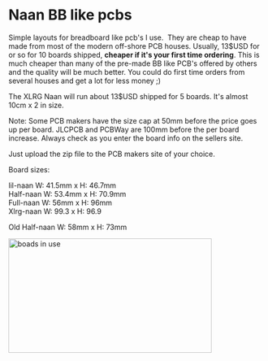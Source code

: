 # Naan BB like pcbs

Simple layouts for breadboard like pcb's I use.  They are cheap to have made from most of the modern off-shore PCB houses. 
Usually, 13$USD for or so for 10 boards shipped, <b>cheaper if it's your first time ordering</b>. This is much cheaper than many of the pre-made BB like PCB's offered by others and the quality will be much better. You could do first time orders from several houses and get a lot for less money ;)

The XLRG Naan will run about 13$USD shipped for 5 boards.  It's almost 10cm x 2 in size. 

Note: Some PCB makers have the size cap at 50mm before the price goes up per board. JLCPCB and PCBWay are 100mm before the per board increase. Always check as you enter the board info on the sellers site.

Just upload the zip file to the PCB makers site of your choice.
<br>

Board sizes:

lil-naan   W: 41.5mm x H: 46.7mm <br>
Half-naan  W: 53.4mm x H: 70.9mm <br>
Full-naan  W: 56mm   x H: 96mm <br>
Xlrg-naan  W: 99.3   x H: 96.9 <br>

Old Half-naan W: 58mm x H: 73mm <br>

<img src="https://github.com/jscottb/pcbs/blob/master/naans-in-use.jpg" alt="boads in use" height="225" width="400">

